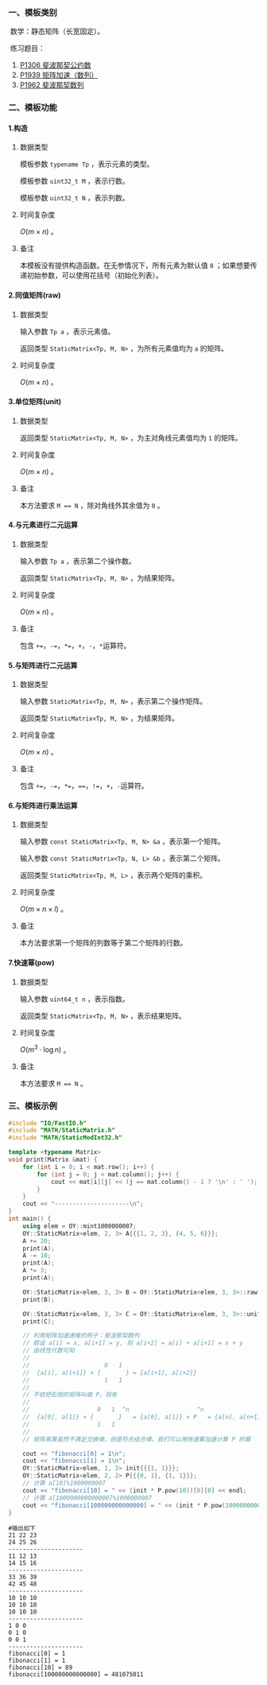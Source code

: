 ### 一、模板类别

​	数学：静态矩阵（长宽固定）。

​	练习题目：

1. [P1306 斐波那契公约数](https://www.luogu.com.cn/problem/P1306)
2. [P1939 矩阵加速（数列）](https://www.luogu.com.cn/problem/P1939)
3. [P1962 斐波那契数列](https://www.luogu.com.cn/problem/P1962)

### 二、模板功能

#### 1.构造

1. 数据类型

   模板参数 `typename Tp` ，表示元素的类型。

   模板参数 `uint32_t M` ，表示行数。

   模板参数 `uint32_t N` ，表示列数。

2. 时间复杂度

   $O(m\times n)$ 。

3. 备注

   本模板没有提供构造函数。在无参情况下，所有元素为默认值 `0` ；如果想要传递初始参数，可以使用花括号（初始化列表）。

#### 2.同值矩阵(raw)

1. 数据类型

   输入参数 `Tp a` ，表示元素值。

   返回类型 `StaticMatrix<Tp, M, N>` ，为所有元素值均为 `a` 的矩阵。

2. 时间复杂度

   $O(m\times n)$ 。

#### 3.单位矩阵(unit)

1. 数据类型

   返回类型 `StaticMatrix<Tp, M, N>` ，为主对角线元素值均为 `1` 的矩阵。

2. 时间复杂度

   $O(m\times n)$ 。

3. 备注

   本方法要求 `M == N` ，除对角线外其余值为 `0` 。

#### 4.与元素进行二元运算

1. 数据类型

   输入参数 `Tp a` ，表示第二个操作数。

   返回类型 `StaticMatrix<Tp, M, N>` ，为结果矩阵。

2. 时间复杂度

   $O(m\times n)$ 。

3. 备注

   包含 `+=`，`-=`，`*=`，`+`，`-`，`*`运算符。


#### 5.与矩阵进行二元运算

1. 数据类型

   输入参数 `StaticMatrix<Tp, M, N>` ，表示第二个操作矩阵。

   返回类型 `StaticMatrix<Tp, M, N>` ，为结果矩阵。

2. 时间复杂度

   $O(m\times n)$ 。

3. 备注

   包含 `+=`，`-=`，`*=`，`==`，`!=`，`+`，`-`运算符。

#### 6.与矩阵进行乘法运算

1. 数据类型

   输入参数 `const StaticMatrix<Tp, M, N> &a` ，表示第一个矩阵。

   输入参数 `const StaticMatrix<Tp, N, L> &b` ，表示第二个矩阵。

   返回类型 `StaticMatrix<Tp, M, L>` ，表示两个矩阵的乘积。

2. 时间复杂度

   $O(m\times n\times l)$ 。

3. 备注

   本方法要求第一个矩阵的列数等于第二个矩阵的行数。

#### 7.快速幂(pow)

1. 数据类型

   输入参数 `uint64_t n` ，表示指数。

   返回类型 `StaticMatrix<Tp, M, N>` ，表示结果矩阵。

2. 时间复杂度

   $O(m^3 \cdot \log n)$ 。

3. 备注

   本方法要求 `M == N`  。

### 三、模板示例

```c++
#include "IO/FastIO.h"
#include "MATH/StaticMatrix.h"
#include "MATH/StaticModInt32.h"

template <typename Matrix>
void print(Matrix &mat) {
    for (int i = 0; i < mat.row(); i++) {
        for (int j = 0; j < mat.column(); j++) {
            cout << mat[i][j] << (j == mat.column() - 1 ? '\n' : ' ');
        }
    }
    cout << "---------------------\n";
}
int main() {
    using elem = OY::mint1000000007;
    OY::StaticMatrix<elem, 2, 3> A{{{1, 2, 3}, {4, 5, 6}}};
    A += 20;
    print(A);
    A -= 10;
    print(A);
    A *= 3;
    print(A);

    OY::StaticMatrix<elem, 3, 3> B = OY::StaticMatrix<elem, 3, 3>::raw(10);
    print(B);

    OY::StaticMatrix<elem, 3, 3> C = OY::StaticMatrix<elem, 3, 3>::unit();
    print(C);

    // 利用矩阵加速递推的例子：斐波那契数列
    // 假设 a[i] = x, a[i+1] = y, 则 a[i+2] = a[i] + a[i+1] = x + y
    // 由线性代数可知
    //
    //                     0   1
    //  {a[i], a[i+1]} × {       } = {a[i+1], a[i+2]}
    //                     1   1
    //
    // 不妨把右侧的矩阵叫做 P，则有
    //
    //                   0   1  ^n                   ^n
    //  {a[0], a[1]} × {       }   = {a[0], a[1]} × P   = {a[n], a[n+1]}
    //                   1   1
    //
    // 矩阵乘算虽然不满足交换律，但是符合结合律。我们可以用快速幂加速计算 P 的幂

    cout << "fibonacci[0] = 1\n";
    cout << "fibonacci[1] = 1\n";
    OY::StaticMatrix<elem, 1, 2> init{{{1, 1}}};
    OY::StaticMatrix<elem, 2, 2> P{{{0, 1}, {1, 1}}};
    // 计算 a[10]%1000000007
    cout << "fibonacci[10] = " << (init * P.pow(10))[0][0] << endl;
    // 计算 a[100000000000000]%1000000007
    cout << "fibonacci[100000000000000] = " << (init * P.pow(100000000000000))[0][0] << endl;
}
```

```
#输出如下
21 22 23
24 25 26
---------------------
11 12 13
14 15 16
---------------------
33 36 39
42 45 48
---------------------
10 10 10
10 10 10
10 10 10
---------------------
1 0 0
0 1 0
0 0 1
---------------------
fibonacci[0] = 1
fibonacci[1] = 1
fibonacci[10] = 89
fibonacci[100000000000000] = 481075011

```

